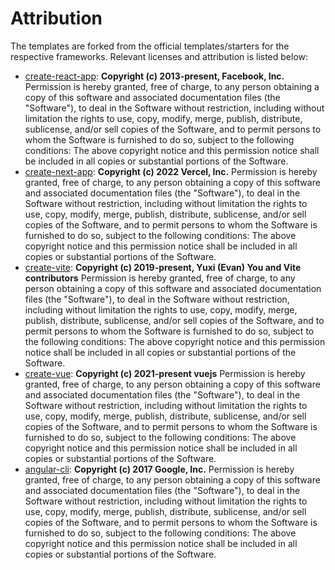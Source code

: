 # Attribution

The templates are forked from the official templates/starters for the respective frameworks.
Relevant licenses and attribution is listed below:

- [create-react-app](https://github.com/facebook/create-react-app): **Copyright (c) 2013-present, Facebook, Inc.** Permission is hereby granted, free of charge, to any person obtaining a copy of this software and associated documentation files (the "Software"), to deal in the Software without restriction, including without limitation the rights to use, copy, modify, merge, publish, distribute, sublicense, and/or sell copies of the Software, and to permit persons to whom the Software is furnished to do so, subject to the following conditions: The above copyright notice and this permission notice shall be included in all copies or substantial portions of the Software.
- [create-next-app](https://github.com/vercel/next.js/tree/canary/packages/create-next-app): **Copyright (c) 2022 Vercel, Inc.** Permission is hereby granted, free of charge, to any person obtaining a copy of this software and associated documentation files (the "Software"), to deal in the Software without restriction, including without limitation the rights to use, copy, modify, merge, publish, distribute, sublicense, and/or sell copies of the Software, and to permit persons to whom the Software is furnished to do so, subject to the following conditions: The above copyright notice and this permission notice shall be included in all copies or substantial portions of the Software.
- [create-vite](https://github.com/vitejs/vite/tree/main/packages/create-vite): **Copyright (c) 2019-present, Yuxi (Evan) You and Vite contributors** Permission is hereby granted, free of charge, to any person obtaining a copy of this software and associated documentation files (the "Software"), to deal in the Software without restriction, including without limitation the rights to use, copy, modify, merge, publish, distribute, sublicense, and/or sell copies of the Software, and to permit persons to whom the Software is furnished to do so, subject to the following conditions: The above copyright notice and this permission notice shall be included in all copies or substantial portions of the Software.
- [create-vue](https://github.com/vuejs/create-vue): **Copyright (c) 2021-present vuejs** Permission is hereby granted, free of charge, to any person obtaining a copy of this software and associated documentation files (the "Software"), to deal in the Software without restriction, including without limitation the rights to use, copy, modify, merge, publish, distribute, sublicense, and/or sell copies of the Software, and to permit persons to whom the Software is furnished to do so, subject to the following conditions: The above copyright notice and this permission notice shall be included in all copies or substantial portions of the Software.
- [angular-cli](https://github.com/angular/angular-cli): **Copyright (c) 2017 Google, Inc.** Permission is hereby granted, free of charge, to any person obtaining a copy of this software and associated documentation files (the "Software"), to deal in the Software without restriction, including without limitation the rights to use, copy, modify, merge, publish, distribute, sublicense, and/or sell copies of the Software, and to permit persons to whom the Software is furnished to do so, subject to the following conditions: The above copyright notice and this permission notice shall be included in all copies or substantial portions of the Software.

